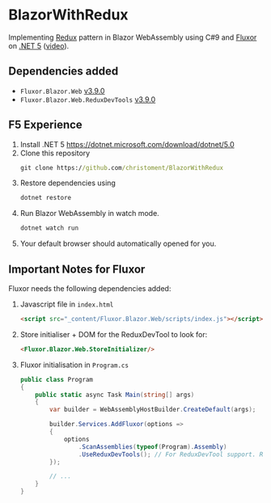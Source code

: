 # BlazorWithRedux
Implementing [Redux](https://redux.js.org/introduction/three-principles) pattern in Blazor WebAssembly using C#9 and [Fluxor](https://github.com/mrpmorris/Fluxor) on [.NET 5](https://dotnet.microsoft.com/download/dotnet/5.0) ([video](https://www.youtube.com/watch?v=sAyH-O0dFaI)).

## Dependencies added
- `Fluxor.Blazor.Web` [v3.9.0](https://www.nuget.org/packages/Fluxor.Blazor.Web/3.9.0)
- `Fluxor.Blazor.Web.ReduxDevTools` [v3.9.0](https://www.nuget.org/packages/Fluxor.Blazor.Web.ReduxDevTools/3.9.0)

## F5 Experience
1. Install .NET 5 https://dotnet.microsoft.com/download/dotnet/5.0
2. Clone this repository
    ```cmd
    git clone https://github.com/christoment/BlazorWithRedux
    ```
3. Restore dependencies using
    ```cmd
    dotnet restore
    ```
4. Run Blazor WebAssembly in watch mode.
    ```cmd
    dotnet watch run
    ```
5. Your default browser should automatically opened for you.

## Important Notes for Fluxor
Fluxor needs the following dependencies added:
1. Javascript file in `index.html`
    ```html
    <script src="_content/Fluxor.Blazor.Web/scripts/index.js"></script>
    ```
2. Store initialiser + DOM for the ReduxDevTool to look for:
    ```html
    <Fluxor.Blazor.Web.StoreInitializer/>
    ```
3. Fluxor initialisation in `Program.cs`
    ```csharp
    public class Program
    {
        public static async Task Main(string[] args)
        {
            var builder = WebAssemblyHostBuilder.CreateDefault(args);

            builder.Services.AddFluxor(options =>
            {
                options
                    .ScanAssemblies(typeof(Program).Assembly)
                    .UseReduxDevTools(); // For ReduxDevTool support. Recommended to remove this on Production
            });

            // ...
        }
    }
    ```
